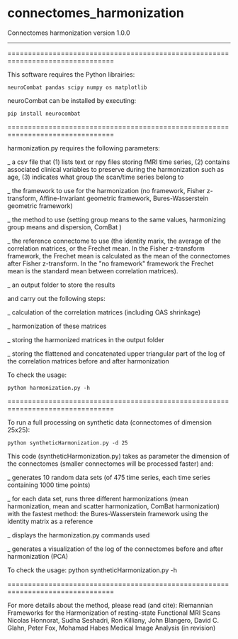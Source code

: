 # connectomes_harmonization
Connectomes harmonization
version 1.0.0

-------------------------------------------------------------------------------

================================================================================

This software requires the Python librairies:

	neuroCombat pandas scipy numpy os matplotlib

neuroCombat can be installed by executing:

	pip install neurocombat

================================================================================

harmonization.py requires the following parameters:

_ a csv file that (1) lists text or npy files storing fMRI time series, (2) contains associated clinical variables to preserve during the harmonization such as age, (3) indicates what group the scan/time series belong to

_ the framework to use for the harmonization (no framework, Fisher z-transform, Affine-Invariant geometric framework, Bures-Wasserstein geometric framework)

_ the method to use (setting group means to the same values, harmonizing group means and dispersion, ComBat )

_ the reference connectome to use (the identity marix, the average of the correlation matrices, or the Frechet mean. In the Fisher z-transform framework, the Frechet mean is calculated as the mean of the connectomes after Fisher z-transform. In the "no framework" framework the Frechet mean is the standard mean between correlation matrices).

_ an output folder to store the results
 
and carry out the following steps:

_ calculation of the correlation matrices (including OAS shrinkage)

_ harmonization of these matrices

_ storing the harmonized matrices in the output folder

_ storing the flattened and concatenated upper triangular part of the log of the correlation matrices before and after harmonization


To check the usage: 

	python harmonization.py -h


================================================================================

To run a full processing on synthetic data (connectomes of dimension 25x25):

	python syntheticHarmonization.py -d 25 
	
This code (syntheticHarmonization.py) takes as parameter the dimension of the connectomes (smaller connectomes will be processed faster) and:

_ generates 10 random data sets (of 475 time series, each time series containing 1000 time points)

_ for each data set, runs three different harmonizations (mean harmonization, mean and scatter harmonization, ComBat harmonization) with the fastest method: the Bures-Wasserstein framework using the identity matrix as a reference

_ displays the harmonization.py commands used

_ generates a visualization of the log of the connectomes before and after harmonization (PCA)  

To check the usage: 
	python syntheticHarmonization.py -h

================================================================================

For more details about the method, please read (and cite): 
	Riemannian Frameworks for the Harmonization of resting-state Functional MRI Scans
	Nicolas Honnorat, Sudha Seshadri, Ron Killiany, John Blangero, David C. Glahn, Peter Fox, Mohamad Habes
	Medical Image Analysis (in revision)
